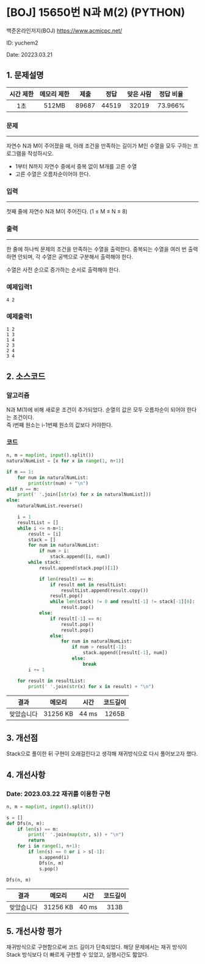 # [BOJ] 15650번 N과 M(2) (PYTHON)
백준온라인저지(BOJ) https://www.acmicpc.net/

ID: yuchem2

Date: 20223.03.21
## 1. 문제설명
| 시간 제한 | 메모리 제한 | 제출  | 정답 | 맞은 사람 | 정답 비율 |
| :---: | :---: | :---: | :---: | :---: | :---: |
|  1초 | 512MB  | 89687 | 44519 | 32019 | 73.966% |

### 문제
---
자연수 N과 M이 주어졌을 때, 아래 조건을 만족하는 길이가 M인 수열을 모두 구하는 프로그램을 작성하시오.

+ 1부터 N까지 자연수 중에서 중복 없이 M개를 고른 수열
+ 고른 수열은 오름차순이어야 한다.
### 입력
---
첫째 줄에 자연수 N과 M이 주어진다. (1 ≤ M ≤ N ≤ 8)
### 출력
---
한 줄에 하나씩 문제의 조건을 만족하는 수열을 출력한다. 중복되는 수열을 여러 번 출력하면 안되며, 각 수열은 공백으로 구분해서 출력해야 한다.

수열은 사전 순으로 증가하는 순서로 출력해야 한다.
### 예제입력1
```
4 2
```
### 예제출력1
```
1 2
1 3
1 4
2 3
2 4
3 4
```
## 2. 소스코드

### 알고리즘

N과 M(1)에 비해 새로운 조건이 추가되었다. 순열의 값은 모두 오름차순이 되어야 한다는 조건이다.  
즉 i번째 원소는 i-1번째 원소의 값보다 커야한다. 

### 코드
```Python
n, m = map(int, input().split())
naturalNumList = [x for x in range(1, n+1)]

if m == 1:
    for num in naturalNumList:
        print(str(num) + "\n")
elif n == m:
    print(' '.join([str(x) for x in naturalNumList]))
else:
    naturalNumList.reverse()

    i = 1
    resultList = []
    while i <= n-m+1:
        result = [i]
        stack = []
        for num in naturalNumList:
            if num > i:
                stack.append([i, num])
        while stack:
            result.append(stack.pop()[1])

            if len(result) == m:
                if result not in resultList:
                    resultList.append(result.copy())
                result.pop()
                while len(stack) != 0 and result[-1] != stack[-1][0]:
                    result.pop()
            else:
                if result[-1] == n:
                    result.pop()
                    result.pop()
                else:
                    for num in naturalNumList:
                        if num > result[-1]:
                            stack.append([result[-1], num])
                        else:
                            break
        i += 1

    for result in resultList:
        print(' '.join(str(x) for x in result) + "\n")
```
| 결과 | 메모리 | 시간 | 코드길이 |
|:---:|:-----: | :---: | :----: |
| 맞았습니다 | 31256 KB | 44 ms | 1265B |

## 3. 개선점

Stack으로 풀이한 뒤 구현이 오래걸린다고 생각해 재귀방식으로 다시 풀어보고자 했다. 

## 4. 개선사항
### Date: 2023.03.22 재귀를 이용한 구현
```Python
n, m = map(int, input().split())

s = []
def Dfs(n, m):
    if len(s) == m:
        print(' '.join(map(str, s)) + "\n")
        return
    for i in range(1, n+1):
        if len(s) == 0 or i > s[-1]:
            s.append(i)
            Dfs(n, m)
            s.pop()

Dfs(n, m)
```
| 결과 | 메모리 | 시간 | 코드길이 |
|:---:|:-----: | :---: | :----: |
| 맞았습니다 | 31256 KB | 40 ms | 313B |

## 5. 개선사항 평가

재귀방식으로 구현함으로써 코드 길이가 단축되었다. 해당 문제에서는 재귀 방식이 Stack 방식보다 더 빠르게 구현할 수 있었고, 실행시간도 짧았다. 
